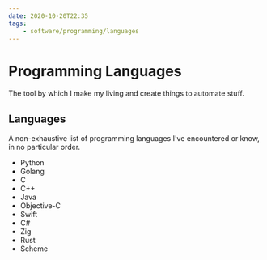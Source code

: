 ```yaml
---
date: 2020-10-20T22:35
tags:
    - software/programming/languages
---
```


# Programming Languages

The tool by which I make my living and create things to automate stuff.

## Languages

A non-exhaustive list of programming languages I've encountered or know, in no
particular order.

* Python
* Golang
* C
* C++
* Java
* Objective-C
* Swift
* C#
* Zig
* Rust
* Scheme
